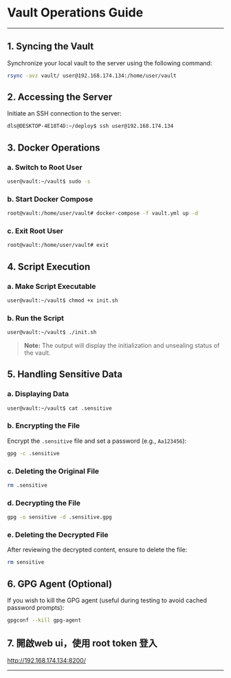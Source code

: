 # Vault Operations Guide
---

## **1. Syncing the Vault**
Synchronize your local vault to the server using the following command:
```bash
rsync -avz vault/ user@192.168.174.134:/home/user/vault
```

## **2. Accessing the Server**
Initiate an SSH connection to the server:
```bash
dls@DESKTOP-4E18T4D:~/deploy$ ssh user@192.168.174.134
```

## **3. Docker Operations**

### **a. Switch to Root User**
```bash
user@vault:~/vault$ sudo -s
```

### **b. Start Docker Compose**
```bash
root@vault:/home/user/vault# docker-compose -f vault.yml up -d
```

### **c. Exit Root User**
```bash
root@vault:/home/user/vault# exit
```

## **4. Script Execution**

### **a. Make Script Executable**
```bash
user@vault:~/vault$ chmod +x init.sh
```

### **b. Run the Script**
```bash
user@vault:~/vault$ ./init.sh
```

> **Note:** The output will display the initialization and unsealing status of the vault.

## **5. Handling Sensitive Data**

### **a. Displaying Data**
```bash
user@vault:~/vault$ cat .sensitive
```

### **b. Encrypting the File**
Encrypt the `.sensitive` file and set a password (e.g., `Aa123456`):
```bash
gpg -c .sensitive
```

### **c. Deleting the Original File**
```bash
rm .sensitive
```

### **d. Decrypting the File**
```bash
gpg -o sensitive -d .sensitive.gpg
```

### **e. Deleting the Decrypted File**
After reviewing the decrypted content, ensure to delete the file:
```bash
rm sensitive
```

## **6. GPG Agent (Optional)**
If you wish to kill the GPG agent (useful during testing to avoid cached password prompts):
```bash
gpgconf --kill gpg-agent
```


## **7. 開啟web ui，使用 root token 登入**

http://192.168.174.134:8200/

---



